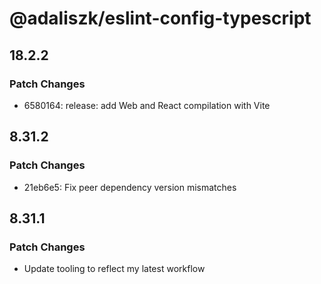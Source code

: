 # @adaliszk/eslint-config-typescript

## 18.2.2

### Patch Changes

- 6580164: release: add Web and React compilation with Vite

## 8.31.2

### Patch Changes

- 21eb6e5: Fix peer dependency version mismatches

## 8.31.1

### Patch Changes

- Update tooling to reflect my latest workflow

